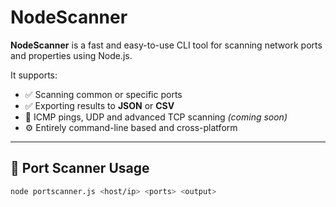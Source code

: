 # NodeScanner

**NodeScanner** is a fast and easy-to-use CLI tool for scanning network ports and properties using Node.js.

It supports:

- ✅ Scanning common or specific ports
- ✅ Exporting results to **JSON** or **CSV**
- 🚧 ICMP pings, UDP and advanced TCP scanning *(coming soon)*
- ⚙️ Entirely command-line based and cross-platform

---

## 🔧 Port Scanner Usage

```bash
node portscanner.js <host/ip> <ports> <output>
